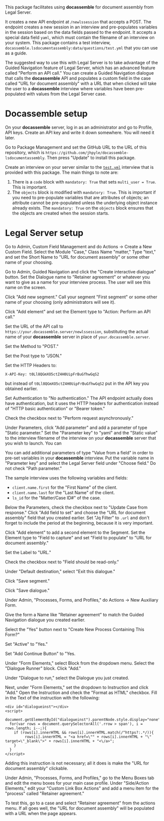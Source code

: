 This package facilitates using **docassemble** for document assembly
from Legal Server.

It creates a new API endpoint at `/newlssession` that accepts a
POST. The endpoint creates a new session in an interview and
pre-populates variables in the session based on the data fields passed
to the endpoint. It accepts a special data field `yaml`, which must
contain the filename of an interview on your system. This package
contains a test interview,
`docassemble.lsdocumentassembly:data/questions/test.yml` that you can
use as a guide.

The suggested way to use this with Legal Server is to take advantage
of the Guided Navigation feature of Legal Server, which has an
advanced feature called "Perform an API call." You can create a Guided
Navigation dialogue that calls the **docassemble** API and populates a
custom field in the case called "URL for document assembly" with a URL
that when clicked will take the user to a **docassemble** interview
where variables have been pre-populated with values from the Legal
Server case.

# Docassemble setup

On your **docassemble** server, log in as an administrator and go to
Profile, API keys. Create an API key and write it down somewhere. You
will need it later.

Go to Package Management and set the GitHub URL to the URL of this
repository, which is
`https://github.com/jhpyle/docassemble-lsdocumentassembly`. Then press
"Update" to install this package.

Create an interview on your server similar to the [`test.yml`]
interview that is provided with this package. The main things to note
are:

1. There is a `code` block with `mandatory: True` that sets
   `multi_user = True`. This is important.
2. The `objects` block is modified with `mandatory: True`. This is
   important if you need to pre-populate variables that are attributes
   of objects; an attribute cannot be pre-populated unless the
   underlying object instance already exists. The `mandatory: True` on
   the `objects` block ensures that the objects are created when the
   session starts.

# Legal Server setup

Go to Admin, Custom Field Management and do Actions -> Create a New
Custom Field. Select the Module "Case," Class Name "matter," Type
"text," and set the Short Name to "URL for document assembly" or some
other name of your choosing.

Go to Admin, Guided Navigation and click the "Create interactive
dialogue" button. Set the Dialogue name to "Retainer agreement" or
whatever you want to give as a name for your interview process. The
user will see this name on the screen.

Click "Add new segment." Call your segment "First segment" or some
other name of your choosing (only administrators will see it).

Click "Add element" and set the Element type to "Action: Perform an
API call."

Set the URL of the API call to
`https://your.docassemble.server/newlssession`, substituting the
actual name of your **docassemble** server in place of
`your.docassemble.server`.

Set the Method to "POST."

Set the Post type to "JSON."

Set the HTTP Headers to:

    X-API-Key: t0Ll8QGmXO5ctZ4H0UipFrBuGfhwGqS2

but instead of `t0Ll8QGmXO5ctZ4H0UipFrBuGfhwGqS2` put in the API key
you obtained earlier.

Set Authentication to "No authentication." The API endpoint actually
does have authentication, but it uses the HTTP headers for
authentication instead of "HTTP basic authentication" or "Bearer
token."

Check the checkbox next to "Perform request asynchronously."

Under Parameters, click "Add parameter" and add a parameter of type
"Static parameter." Set the "Parameter key" to "yaml" and the "Static
value" to the interview filename of the interview on your
**docassemble** server that you wish to launch. You can

You can add additional parameters of type "Value from a field" in
order to pre-set variables in your **docassemble** interview. Put the
variable name in "Parameter key" and select the Legal Server field
under "Choose field." Do not check "Path parameter."

The sample interview uses the following variables and fields:

* `client.name.first` for the "First Name" of the client.
* `client.name.last` for the "Last Name" of the client.
* `ls_id` for the "Matter/Case ID#" of the case.

Below the Parameters, check the checkbox next to "Update Case from
response." Click "Add field to set" and choose the "URL for document
assembly" field that you created earlier. Set "Jq Filter" to `.url`
and don't forget to include the period at the beginning, because it is
very important.

Click "Add element" to add a second element to the Segment. Set the
Element type to "Field to capture" and set "Field to populate" to "URL
for document assembly."

Set the Label to "URL."

Check the checkbox next to "Field should be read-only."

Under "Default destination," select "Exit this dialogue."

Click "Save segment."

Click "Save dialogue."

Under Admin, "Processes, Forms, and Profiles," do Actions -> New
Auxiliary Form.

Give the form a Name like "Retainer agreement" to match the Guided
Navigation dialogue you created earlier.

Select the "Yes" button next to "Create New Process Containing This
Form?"

Set "Active" to "Yes."

Set "Add Continue Button" to "Yes.

Under "Form Elements," select Block from the dropdown menu. Select the
"Dialogue Runner" block. Click "Add."

Under "Dialogue to run," select the Dialogue you just created.

Next, under "Form Elements," set the dropdown to Instruction and click
"Add." Open the Instruction and check the "Format as HTML"
checkbox. Fill in the Text of the instruction with the following:

    <div id="dialogueinst"></div>
    <script>
      document.getElementById("dialogueinst").parentNode.style.display="none";
      for(var rows = document.querySelectorAll('.rrow > span'), i = rows.length; i--;){
        if (rows[i].innerHTML && rows[i].innerHTML.match(/^https?:.*/)){
             rows[i].innerHTML = "<a href=\"" + rows[i].innerHTML + "\" target=\"_blank\">" + rows[i].innerHTML + "<\/a>";
        }
      }
    </script>

Adding this instruction is not necessary; all it does is make the "URL
for document assembly" clickable.

Under Admin, "Processes, Forms, and Profiles," go to the Menu Boxes
tab and edit the menu boxes for your main case profile. Under
"Side/Action Elements," edit your "Custom Link Box Actions" and add a
menu item for the "process" called "Retainer agreement."

To test this, go to a case and select "Retainer agreement" from the
actions menu. If all goes well, the "URL for document assembly" will
be populated with a URL when the page appears.

[`test.yml`]: https://github.com/jhpyle/docassemble-lsdocumentassembly/blob/main/docassemble/lsdocumentassembly/data/questions/test.yml
